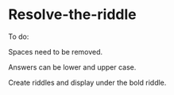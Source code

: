 # Resolve-the-riddle

To do:

Spaces need to be removed.

Answers can be lower and upper case.

Create riddles and display under the bold riddle.